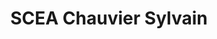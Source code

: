 ---
title: "SCEA Chauvier Sylvain"
url: /lorgues/scea-chauvier-sylvain/
shop: centre de jardinage
---